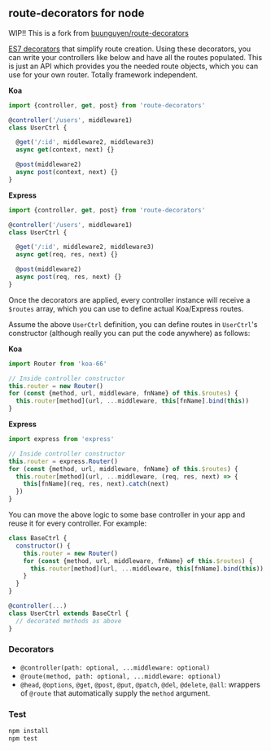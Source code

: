 ## route-decorators for node
WIP!!
This is a fork from [buunguyen/route-decorators](https://github.com/buunguyen/route-decorators)

[ES7 decorators](https://github.com/wycats/javascript-decorators) that simplify route creation. Using these decorators, you can write your controllers like below and have all the routes populated. This is just an API which provides you the needed route objects, which you can use for your own router. Totally framework independent.

__Koa__
```js
import {controller, get, post} from 'route-decorators'

@controller('/users', middleware1)
class UserCtrl {

  @get('/:id', middleware2, middleware3)
  async get(context, next) {}

  @post(middleware2)
  async post(context, next) {}
}
```

__Express__
```js
import {controller, get, post} from 'route-decorators'

@controller('/users', middleware1)
class UserCtrl {

  @get('/:id', middleware2, middleware3)
  async get(req, res, next) {}

  @post(middleware2)
  async post(req, res, next) {}
}
```

Once the decorators are applied, every controller instance will receive a `$routes` array, which you can use to define actual Koa/Express routes.

Assume the above `UserCtrl` definition, you can define routes in `UserCtrl`'s constructor (although really you can put the code anywhere) as follows:

__Koa__
```js
import Router from 'koa-66'

// Inside controller constructor
this.router = new Router()
for (const {method, url, middleware, fnName} of this.$routes) {
  this.router[method](url, ...middleware, this[fnName].bind(this))
}
```

__Express__
```js
import express from 'express'

// Inside controller constructor
this.router = express.Router()
for (const {method, url, middleware, fnName} of this.$routes) {
  this.router[method](url, ...middleware, (req, res, next) => {
    this[fnName](req, res, next).catch(next)
  })
}
```

You can move the above logic to some base controller in your app and reuse it for every controller. For example:

```js
class BaseCtrl {
  constructor() {
    this.router = new Router()
    for (const {method, url, middleware, fnName} of this.$routes) {
      this.router[method](url, ...middleware, this[fnName].bind(this))
    }
  }
}

@controller(...)
class UserCtrl extends BaseCtrl {
  // decorated methods as above
}
```

### Decorators
 * `@controller(path: optional, ...middleware: optional)`
 * `@route(method, path: optional, ...middleware: optional)`
 * `@head`, `@options`, `@get`, `@post`, `@put`, `@patch`, `@del`, `@delete`, `@all`: wrappers of `@route` that automatically supply the `method` argument.

### Test

```bash
npm install
npm test
```
